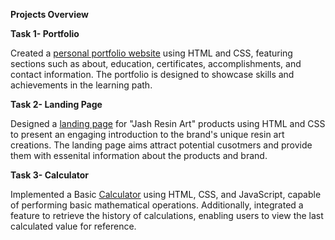  **Projects Overview**

**Task 1- Portfolio**

Created a [personal portfolio website](https://drive.google.com/file/d/14aD35CmVwNUZ-tENiRd44KCCSpyKNyHX/view?usp=drive_link) using HTML and CSS, featuring sections such as about, education, certificates, accomplishments, and contact information. The portfolio is designed to showcase skills and achievements in the learning path.

**Task 2- Landing Page**

Designed a [landing page](https://drive.google.com/file/d/1Q0anHyvUX6shdHwoqw9Wp3GOWDEEYtZ8/view?usp=sharing) for "Jash Resin Art" products using HTML and CSS to present an engaging introduction to the brand's unique resin art creations.  The landing page aims attract potential cusotmers and provide them with essenital information about the products and brand.


**Task 3- Calculator**

Implemented a Basic [Calculator](https://drive.google.com/file/d/1xXyNwBmPytjbDN6rFCnbXAHh_n2-BDEB/view?usp=sharing) using HTML, CSS, and JavaScript, capable of performing basic mathematical operations. Additionally, integrated a feature to retrieve the history of calculations, enabling users to view the last calculated value for reference.
